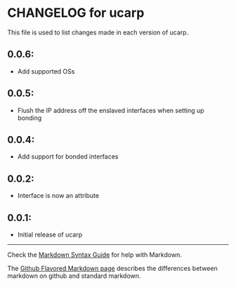 # CHANGELOG for ucarp

This file is used to list changes made in each version of ucarp.

## 0.0.6:

* Add supported OSs

## 0.0.5:

* Flush the IP address off the enslaved interfaces when setting up bonding

## 0.0.4:

* Add support for bonded interfaces

## 0.0.2:

* Interface is now an attribute

## 0.0.1:

* Initial release of ucarp

- - - 
Check the [Markdown Syntax Guide](http://daringfireball.net/projects/markdown/syntax) for help with Markdown.

The [Github Flavored Markdown page](http://github.github.com/github-flavored-markdown/) describes the differences between markdown on github and standard markdown.
